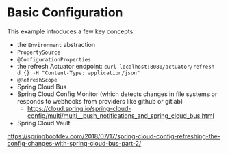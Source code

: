 # Basic Configuration 

This example introduces a few key concepts:

 * the `Environment` abstraction 
 * `PropertySource`
 * `@ConfigurationProperties`
 * the refresh Actuator endpoint: `curl localhost:8080/actuator/refresh -d {} -H "Content-Type: application/json" `
 * `@RefreshScope`
 * Spring Cloud Bus 
 * Spring Cloud Config Monitor (which detects changes in file systems or responds to webhooks from providers like github or gitlab)
    * https://cloud.spring.io/spring-cloud-config/multi/multi__push_notifications_and_spring_cloud_bus.html
 * Spring Cloud Vault  


https://springbootdev.com/2018/07/17/spring-cloud-config-refreshing-the-config-changes-with-spring-cloud-bus-part-2/